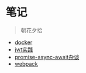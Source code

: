 # 笔记

> 朝花夕拾

- [docker](./docker/index.md)
- [jwt实践](./jwt实践/index.md)
- [promise-async-await杂谈](./promise-async-await杂谈/index.md)
- [webpack](./webpack/index.md)
